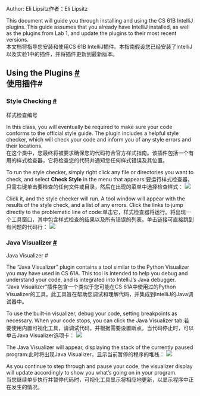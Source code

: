 Author: Eli Lipsitz作者：Eli Lipsitz

This document will guide you through installing and using the CS 61B IntelliJ plugins. This guide assumes that you already have IntelliJ installed, as well as the plugins from Lab 1, and update the plugins to their most recent versions.  
本文档将指导您安装和使用CS 61B IntelliJ插件。本指南假设您已经安装了IntelliJ以及实验1中的插件，并将插件更新到最新版本。

Using the Plugins [#](#using-the-plugins)  
使用插件#
-------------------------------------------------

### Style Checking [#](#style-checking)  
样式检查编号

In this class, you will eventually be required to make sure your code conforms to the official style guide. The plugin includes a helpful style checker, which will check your code and inform you of any style errors and their locations.  
在这个类中，您最终将被要求确保您的代码符合官方样式指南。该插件包括一个有用的样式检查器，它将检查您的代码并通知您任何样式错误及其位置。

To run the style checker, simply right click any file or directories you want to check, and select **Check Style** in the menu that appears:要运行样式检查器，只需右键单击要检查的任何文件或目录，然后在出现的菜单中选择检查样式： ![](https://sp23.datastructur.es/materials/guides/intellij/plugin/plugin-checkstyle-button.png)

Click it, and the style checker will run. A tool window will appear with the results of the style check, and a list of any errors. Click the links to jump directly to the problematic line of code:单击它，样式检查器将运行。将出现一个工具窗口，其中包含样式检查的结果以及所有错误的列表。单击链接可直接跳到有问题的代码行： ![](https://sp23.datastructur.es/materials/guides/intellij/plugin/plugin-checkstyle-results.png)

### Java Visualizer [#](#java-visualizer)  
Java Visualizer #

The “Java Visualizer” plugin contains a tool similar to the Python Visualizer you may have used in CS 61A. This tool is intended to help you debug and understand your code, and is integrated into IntelliJ’s Java debugger.  
“Java Visualizer”插件包含一个类似于您可能在CS 61A中使用过的Python Visualizer的工具。此工具旨在帮助您调试和理解代码，并集成到IntelliJ的Java调试器中。

To use the built-in visualizer, debug your code, setting breakpoints as necessary. When your code stops, you can click the Java Visualizer tab:若要使用内置可视化工具，请调试代码，并根据需要设置断点。当代码停止时，可以单击Java Visualizer选项卡： ![](https://sp23.datastructur.es/materials/guides/intellij/plugin/plugin-visualizer-tab.png)

The Java Visualizer will appear, displaying the stack of the currently paused program:此时将出现Java Visualizer，显示当前暂停的程序的堆栈： ![](https://sp23.datastructur.es/materials/guides/intellij/plugin/plugin-visualizer-view.png)

As you continue to step through and pause your code, the visualizer display will update accordingly to show you what’s going on in your program.  
当您继续单步执行并暂停代码时，可视化工具显示将相应地更新，以显示程序中正在发生的情况。